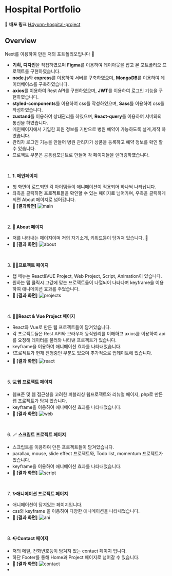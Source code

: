 # Hospital Portfolio

📌 **배포 링크**
[H4yunn-hospital-project](https://hospital-project-snowy.vercel.app/)

## Overview

Next를 이용하여 만든 저의 포트폴리오입니다 🙂 <br/>

- **기획, 디자인**을 직접하였으며 **Figma**를 이용하여 레이아웃을 잡고 본 포트폴리오 프로젝트를 구현하였습니다.
- **node.js**와 **express**를 이용하여 서버를 구축하였으며, **MongoDB**를 이용하여 데이터베이스를 구축하였습니다.
- **axios**를 이용하여 Rest API를 구현하였으며, **JWT**를 이용하여 로그인 기능을 구현하였습니다.
- **styled-components**를 이용하여 css를 작성하였으며, **Sass**를 이용하여 css를 작성하였습니다.
- **zustand**를 이용하여 상태관리를 하였으며, **React-query**를 이용하여 서버와의 통신을 하였습니다.
- 메인페이지에서 기입한 회원 정보를 기반으로 병원 예약이 가능하도록 설계,제작 하였습니다.
- 관리자 로그인 기능을 만들어 병원 관리자가 상품을 등록하고 예약 정보를 확인 할 수 있습니다.
- 프로젝트 부분은 공통컴포넌트로 만들어 각 페이지들을 렌더링하였습니다.

<br/>

1. **1. 메인페이지**

- 첫 화면이 로드되면 각 아이템들이 애니메이션이 적용되어 하나씩 나타납니다.
- 좌측을 클릭하면 프로젝트들을 확인할 수 있는 페이지로 넘어가며, 우측을 클릭하게 되면 About 페이지로 넘어갑니다.
- **📌 [결과화면]**
  ![main](https://github.com/user-attachments/assets/235718ce-7044-4881-8905-207b1ae194a4)

<br/>

2. **🙂 About 페이지**

- 저를 나타내는 페이지이며 저의 자기소개, 키워드등이 담겨져 있습니다. 🙂
- **📌 [결과 화면]**
  ![about](https://user-images.githubusercontent.com/65527334/177761219-fbf66802-d4f8-43ab-be34-f4643fa47d90.gif)

<br/>

3. **👩‍💻프로젝트 페이지**

- 탭 메뉴는 React&VUE Project, Web Project, Script, Animation이 있습니다.
- 원하는 탭 클릭시 그값에 맞는 프로젝트들이 나열되어 나타나며 keyframe을 이용하여 애니메이션 효과를 주었습니다.
- **📌 [결과 화면]**
  ![projects](https://user-images.githubusercontent.com/65527334/177761386-d8396df0-03bc-403b-b54c-4a6731aab4ae.gif)

<br/>

4. 💁‍♀️**React & Vue Project 페이지**

- React와 Vue로 만든 웹 프로젝트들이 담겨있습니다.
- 각 프로젝트들은 Rest API와 브라우저 동작원리를 이해하고 axios를 이용하여 api를 요청해 데이터를 불러와 나타낸 프로젝트가 있습니다.
- keyframe을 이용하여 애니메이션 효과를 나타내었습니다.
- ❗프로젝트가 현재 진행중인 부분도 있으며 추가적으로 업데이트에 있습니다.
- **📌 [결과 화면]**
  ![react](https://user-images.githubusercontent.com/65527334/177762083-538da4c3-3c1c-4edd-b498-2b4f9b258a5f.gif)

<br/>

5. 💻**웹 프로젝트 페이지**

- 웹표준 및 웹 접근성을 고려한 퍼블리싱 웹프로젝트와 리뉴얼 페이지, php로 만든 웹 프로젝트가 담겨 있습니다.
- keyframe을 이용하여 애니메이션 효과를 나타내었습니다.
- **📌 [결과 화면]**
  ![web](https://user-images.githubusercontent.com/65527334/177761471-24e4ddb4-3e66-417f-9d42-851162dc2f1b.gif)

<br/>

6. 🪄 **스크립트 프로젝트 페이지**

- 스크립트를 이용하여 만든 프로젝트들이 담겨있습니다.
- parallax, mouse, slide effect 프로젝트와, Todo list, momentum 프로젝트가 있습니다.
- keyframe을 이용하여 애니메이션 효과를 나타내었습니다.
- **📌 [결과 화면]**
  ![script](https://user-images.githubusercontent.com/65527334/177761515-fcf957dc-a277-46ca-86ca-328991020160.gif)

<br/>

7. **✨애니메이션 프로젝트 페이지**

- 애니메이션이 담겨있는 페이지입니다.
- css와 keyframe 을 이용하여 다양한 애니메이션을 나타내었습니다.
- **📌 [결과 화면]**
  ![ani](https://user-images.githubusercontent.com/65527334/177761577-f0452d78-5262-4ed1-95d3-bee2946849eb.gif)

<br/>

8. 📭**Contact 페이지**

- 저의 메일, 전화번호등이 담겨져 있는 contact 페이지 입니다.
- 하단 Footer를 통해 Home과 Project 페이지로 넘어갈 수 있습니다.
- **📌 [결과 화면]**
  ![contact](https://user-images.githubusercontent.com/65527334/177761618-69c38eb8-ab4e-4112-8e9d-b90cf0723cb7.gif)
-
